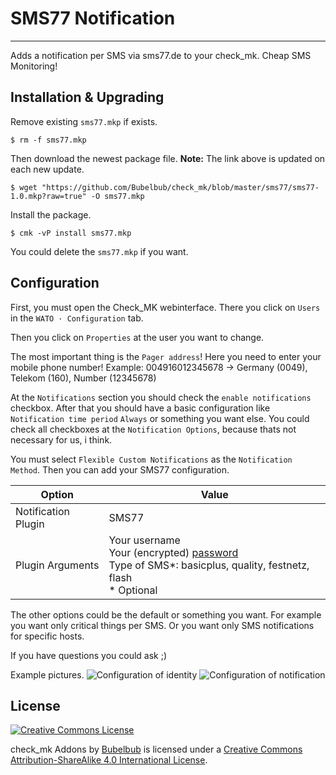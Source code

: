 # SMS77 Notification #
----------

Adds a notification per SMS via sms77.de to your check_mk.
Cheap SMS Monitoring!

## Installation & Upgrading ##

Remove existing `sms77.mkp` if exists.

    $ rm -f sms77.mkp

Then download the newest package file.
**Note:** The link above is updated on each new update.

    $ wget "https://github.com/Bubelbub/check_mk/blob/master/sms77/sms77-1.0.mkp?raw=true" -O sms77.mkp

Install the package.

    $ cmk -vP install sms77.mkp

You could delete the `sms77.mkp` if you want.

## Configuration ##

First, you must open the Check_MK webinterface.
There you click on `Users` in the `WATO · Configuration` tab.

Then you click on `Properties` at the user you want to change.

The most important thing is the `Pager address`!
Here you need to enter your mobile phone number!
Example: 004916012345678
-> Germany (0049), Telekom (160), Number (12345678)

At the `Notifications` section you should check the `enable notifications` checkbox.
After that you should have a basic configuration like `Notification time period` `Always` or something you want else.
You could check all checkboxes at the `Notification Options`, because thats not necessary for us, i think.

You must select `Flexible Custom Notifications` as the `Notification Method`.
Then you can add your SMS77 configuration.

Option | Value
------------- | -------------
Notification Plugin | SMS77
Plugin Arguments | Your username<br>Your (encrypted) [password](https://www.sms77.de/options.html?sub_opt=http)<br>Type of SMS*: basicplus, quality, festnetz, flash<br>* Optional

The other options could be the default or something you want.
For example you want only critical things per SMS.
Or you want only SMS notifications for specific hosts.

If you have questions you could ask ;)

Example pictures.
![Configuration of identity](http://i.imgur.com/nKrkCHj.png)
![Configuration of notification](http://i.imgur.com/CX9910z.png)

## License ##

[![Creative Commons License](https://i.creativecommons.org/l/by-sa/4.0/88x31.png)](http://creativecommons.org/licenses/by-sa/4.0/ "Creative Commons License")

check_mk Addons by [Bubelbub](https://github.com/Bubelbub) is licensed under a [Creative Commons Attribution-ShareAlike 4.0 International License](http://creativecommons.org/licenses/by-a/4.0/).
